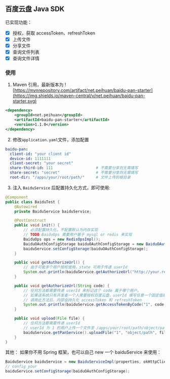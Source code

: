 ## 百度云盘 Java SDK
已实现功能：
- [x] 授权，获取 accessToken、refreshToken
- [x] 上传文件
- [x] 分享文件
- [x] 查询文件列表
- [x] 查询文件详情

### 使用
1. Maven 引用，最新版本为 ![https://mvnrepository.com/artifact/net.peihuan/baidu-pan-starter](https://img.shields.io/maven-central/v/net.peihuan/baidu-pan-starter.svg)
```xml
<dependency>
    <groupId>net.peihuan</groupId>
    <artifactId>baidu-pan-starter</artifactId>
    <version>1.1.0</version>
</dependency>
```

2. 修改`application.yaml`文件，添加配置
```yaml
baidu-pan:
  client-id: "your client id"
  device-id: 1111111
  client-secret: "your secret"
  share-third-id: 111                   # 不需要分享则无需填写
  share-secret: "secret"                # 不需要分享则无需填写
  root-dir: "/apps/your/root/path/"     # 文件上传的根目录
```

3. 注入 `BaiduService` 后配置持久化方式，即可使用:
```java
@Component
public class BaiduTest {
    @Autowired
    private BaiduService baiduService;

    @PostConstruct
    public void init() {
        // 必须配置持久化，不配置默认为内存实现
        // TODO BaiduOps 需要用户基于 mysql or redis 来实现
        BaiduOps ops = new RedisOpsImpl();
        BaiduOAuthConfigStorage baiduOAuthConfigStorage = new BaiduOAuthConfigServiceImpl(ops);
        baiduService.setConfigStorage(baiduOAuthConfigStorage);
    }

    public void getAuthorizeUrl() {
        // 由于可能多个用户授权使用，state 可用于传递 userId
        System.out.println(baiduService.getAuthorizeUrl("http://your.redirct.com", "your state"));
    }

    public void getAuthorizeUrl(String code) {
        // 任何方法都需要传递 userId 来标记这个 code 属于哪个用户。
        // 如果该系统只有开发者一个人需要授权百度云盘，userId 填写任意一个固定值即可
        // 调用此方法后，内部会持久化 accessToken 和 refreshToken
        System.out.println(baiduService.getAccessTokenByCode("1", code, "http://your.redirct.com"));
    }

    public void upload(File file) {
        // 任何方法都需要传递 userId
        // userId 为 1 的用户上传一个文件至 /apps/your/root/path/object/path
        baiduService.getPanService().uploadFile("1", "object/path", file, RtypeEnum.OVERRIDE);
    }
}

```


其他：
如果你不用 Spring 框架，也可以自己 new 一个 baiduService 来使用：
```java
BaiduService baiduService = new BaiduServiceImpl(properties, okHttpClient);
// config your
baiduService.setConfigStorage(baiduOAuthConfigStorage);
```